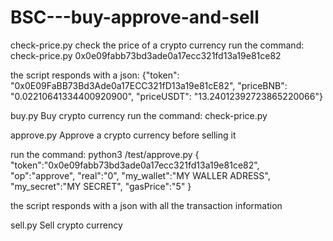 # BSC---buy-approve-and-sell

check-price.py
  check the price of a crypto currency
  run the command: check-price.py 0x0e09fabb73bd3ade0a17ecc321fd13a19e81ce82
  
  the script responds with a json:
  {"token": "0x0E09FaBB73Bd3Ade0a17ECC321fD13a19e81cE82", "priceBNB": "0.02210641334400920900", "priceUSDT": "13.24012392723865220066"}














buy.py
  Buy crypto currency
  run the command: check-price.py 
  
  
  
  
  
  
  
  
  
  
  
  
approve.py
  Approve a crypto currency before selling it
  
  run the command: 
  python3 /test/approve.py {
                              "token":"0x0e09fabb73bd3ade0a17ecc321fd13a19e81ce82",
                              "op":"approve",
                              "real":"0",
                              "my_wallet":"MY WALLER ADRESS",
                              "my_secret":"MY SECRET",
                              "gasPrice":"5"
                           }
  
  the script responds with a json with all the transaction information











  
sell.py
  Sell crypto currency
